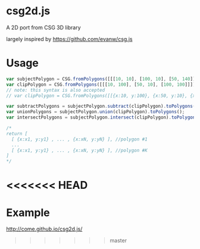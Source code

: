 # csg2d.js
A 2D port from CSG 3D library

largely inspired by https://github.com/evanw/csg.js

# Usage

```javascript
var subjectPolygon = CSG.fromPolygons([[[10, 10], [100, 10], [50, 140]]]);
var clipPolygon = CSG.fromPolygons([[[10, 100], [50, 10], [100, 100]]]);
// note: this syntax is also accepted
// var clipPolygon = CSG.fromPolygons([[{x:10, y:100}, {x:50, y:10}, {x:100, y:100}]]);

var subtractPolygons = subjectPolygon.subtract(clipPolygon).toPolygons();
var unionPolygons = subjectPolygon.union(clipPolygon).toPolygons();
var intersectPolygons = subjectPolygon.intersect(clipPolygon).toPolygons();

/*
return [
  [ {x:x1, y:y1} , ... , {x:xN, y:yN} ], //polygon #1
  ...
  [ {x:x1, y:y1} , ... , {x:xN, y:yN} ], //polygon #K
]
*/
```
<<<<<<< HEAD
=======

# Example

http://come.github.io/csg2d.js/
>>>>>>> master
